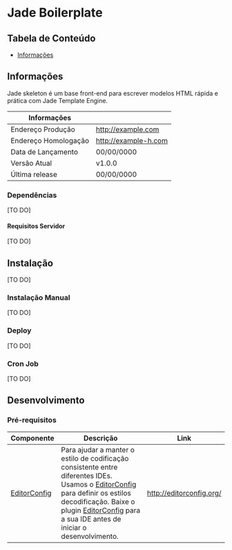 # Jade Boilerplate


## Tabela de Conteúdo

- <a href="#informa%C3%A7%C3%B5es">Informações</a>



## Informações

Jade skeleton é um base front-end para escrever modelos HTML rápida e prática com Jade Template Engine.

| Informações |  |
| ------ | ----- |
| Endereço Produção | http://example.com |
| Endereço Homologação | http://example-h.com |
| Data de Lançamento | 00/00/0000 |
| Versão Atual | v1.0.0 |
| Última release | 00/00/0000 |

### Dependências

[TO DO]

#### Requisitos Servidor

[TO DO]

## Instalação

[TO DO]

### Instalação Manual

[TO DO]

### Deploy

[TO DO]

### Cron Job

[TO DO]

## Desenvolvimento

### Pré-requisitos

| Componente | Descrição | Link |
| ------ | ------ | ----- |
| [EditorConfig](http://editorconfig.org/) | Para ajudar a manter o estilo de codificação consistente entre diferentes IDEs. Usamos o [EditorConfig](http://editorconfig.org/) para definir os estilos decodificação. Baixe o plugin [EditorConfig](http://editorconfig.org/) para a sua IDE antes de iniciar o desenvolvimento. | http://editorconfig.org/ |

